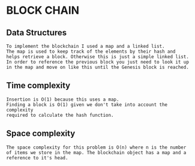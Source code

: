 # BLOCK CHAIN

## Data Structures
    To implement the blockchain I used a map and a linked list.
    The map is used to keep track of the elements by their hash and 
    helps retrieve a block. Otherwise this is just a simple linked list.
    In order to reference the previous block you just need to look it up
    in the map and move on like this until the Genesis block is reached. 
    

## Time complexity

    Insertion is O(1) because this uses a map.
    Finding a block is O(1) given we don't take into account the complexity
    required to calculate the hash function.

## Space complexity

    The space complexity for this problem is O(n) where n is the number
    of items we store in the map. The blockchain object has a map and a reference to it's head.
    